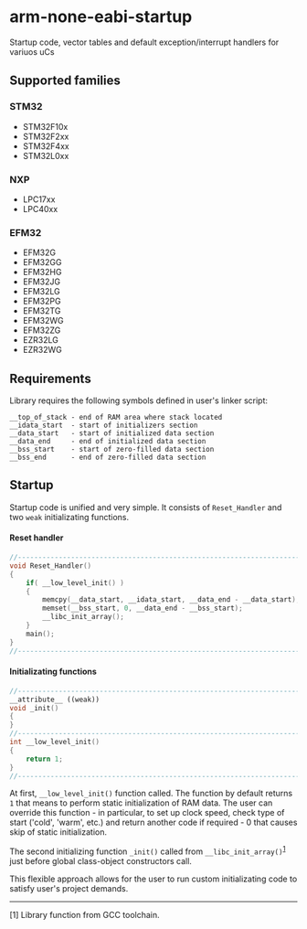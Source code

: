 # arm-none-eabi-startup

Startup code, vector tables and default exception/interrupt handlers for variuos uCs

## Supported families 

### STM32

* STM32F10x 
* STM32F2xx
* STM32F4xx
* STM32L0xx

### NXP

* LPC17xx
* LPC40xx

### EFM32

* EFM32G
* EFM32GG
* EFM32HG
* EFM32JG
* EFM32LG
* EFM32PG
* EFM32TG
* EFM32WG
* EFM32ZG
* EZR32LG
* EZR32WG

## Requirements

Library requires the following symbols defined in user's linker script:

```
__top_of_stack - end of RAM area where stack located
__idata_start  - start of initializers section
__data_start   - start of initialized data section
__data_end     - end of initialized data section
__bss_start    - start of zero-filled data section
__bss_end      - end of zero-filled data section
```

## Startup

Startup code is unified and very simple. It consists of `Reset_Handler` and two `weak` initializating functions. 

#### Reset handler
```C++
//------------------------------------------------------------------------------
void Reset_Handler()
{
    if( __low_level_init() )
    {
        memcpy(__data_start, __idata_start, __data_end - __data_start); // copy initialized variables
        memset(__bss_start, 0, __data_end - __bss_start);               // zero-fill uninitialized variables
        __libc_init_array();                                            // low-level init & ctor loop
    }
    main();
}
//------------------------------------------------------------------------------
```
#### Initializating functions
```C++
//------------------------------------------------------------------------------
__attribute__ ((weak))
void _init()
{
}
//------------------------------------------------------------------------------
int __low_level_init()
{
    return 1;
}
//------------------------------------------------------------------------------
```
At first, `__low_level_init()` function called. The function by default returns `1` that means to perform static initialization of RAM data. The user can override this function - in particular, to set up clock speed, check type of start ('cold', 'warm', etc.) and return another code if required - 0 that causes skip of static initialization.

The second initializing function `_init()` called from `__libc_init_array()`<sup>[1](#footnote1)</sup> just before global class-object constructors call.

This flexible approach allows for the user to run custom initializating code to satisfy user's project demands.


<hr>
<a name="footnote1"></a>[1] Library function from GCC toolchain.
